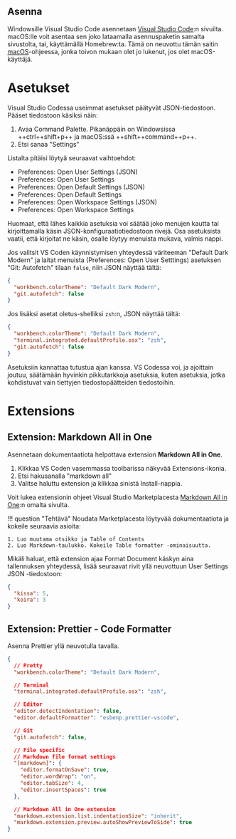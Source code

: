 ## Asenna

Windowsille Visual Studio Code asennetaan [Visual Studio Code](https://code.visualstudio.com/download):n sivuilta. macOS:lle voit asentaa sen joko lataamalla asennuspaketin samalta sivustolta, tai, käyttämällä Homebrew:ta. Tämä on neuvottu tämän saitin [macOS](macOS.md)-ohjeessa, jonka toivon mukaan olet jo lukenut, jos olet macOS-käyttäjä.

# Asetukset

Visual Studio Codessa useimmat asetukset päätyvät JSON-tiedostoon. Pääset tiedostoon käsiksi näin:

1. Avaa Command Palette. Pikanäppäin on Windowsissa ++ctrl++shift+p++ ja macOS:ssä ++shift++command++p++.
2. Etsi sanaa "Settings"

Listalta pitäisi löytyä seuraavat vaihtoehdot:

- Preferences: Open User Settings (JSON)
- Preferences: Open User Settings
- Preferences: Open Default Settings (JSON)
- Preferences: Open Default Settings
- Preferences: Open Workspace Settings (JSON)
- Preferences: Open Workspace Settings

Huomaat, että lähes kaikkia asetuksia voi säätää joko menujen kautta tai kirjoittamalla käsin JSON-konfiguraatiotiedostoon rivejä. Osa asetuksista vaatii, että kirjoitat ne käsin, osalle löytyy menuista mukava, valmis nappi.

Jos valitsit VS Coden käynnistymisen yhteydessä väriteeman "Default Dark Modern" ja laitat menuista (Preferences: Open User Setttings) asetuksen "Git: Autofetch" tilaan `false`, niin JSON näyttää tältä:

```json
{
  "workbench.colorTheme": "Default Dark Modern",
  "git.autofetch": false
}
```

Jos lisäksi asetat oletus-shelliksi `zsh`:n, JSON näyttää tältä:

```json
{
  "workbench.colorTheme": "Default Dark Modern",
  "terminal.integrated.defaultProfile.osx": "zsh",
  "git.autofetch": false
}
```

Asetuksiin kannattaa tutustua ajan kanssa. VS Codessa voi, ja ajoittain joutuu, säätämään hyvinkin pikkutarkkoja asetuksia, kuten asetuksia, jotka kohdistuvat vain tiettyjen tiedostopäätteiden tiedostoihin.

# Extensions

## Extension: Markdown All in One

Asennetaan dokumentaatiota helpottava extension **Markdown All in One**.

1. Klikkaa VS Coden vasemmassa toolbarissa näkyvää Extensions-ikonia.
2. Etsi hakusanalla "markdown all"
3. Valitse haluttu extension ja klikkaa sinistä Install-nappia.

Voit lukea extensionin ohjeet Visual Studio Marketplacesta [Markdown All in One](https://marketplace.visualstudio.com/items?itemName=yzhang.markdown-all-in-one):n omalta sivulta.

!!! question "Tehtävä"
Noudata Marketplacesta löytyvää dokumentaatiota ja kokeile seuraavia asioita:

    1. Luo muutama otsikko ja Table of Contents
    2. Luo Markdown-taulukko. Kokeile Table formatter -ominaisuutta.

Mikäli haluat, että extension ajaa Format Document käskyn aina tallennuksen yhteydessä, lisää seuraavat rivit yllä neuvottuun User Settings JSON -tiedostoon:

```json
{
  "kissa": 5,
  "koira": 3
}
```

## Extension: Prettier - Code Formatter

Asenna Prettier yllä neuvotulla tavalla.

```json
{
  // Pretty
  "workbench.colorTheme": "Default Dark Modern",

  // Terminal
  "terminal.integrated.defaultProfile.osx": "zsh",

  // Editor
  "editor.detectIndentation": false,
  "editor.defaultFormatter": "esbenp.prettier-vscode",

  // Git
  "git.autofetch": false,

  // File specific
  // Markdown file format settings
  "[markdown]": {
    "editor.formatOnSave": true,
    "editor.wordWrap": "on",
    "editor.tabSize": 4,
    "editor.insertSpaces": true
  },

  // Markdown All in One extension
  "markdown.extension.list.indentationSize": "inherit",
  "markdown.extension.preview.autoShowPreviewToSide": true
}
```
